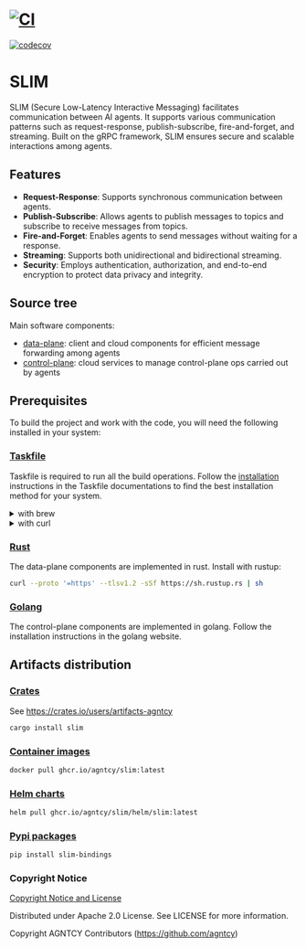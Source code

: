 # [![CI](https://github.com/agntcy/slim/actions/workflows/data-plane-coverage.yaml/badge.svg)](https://github.com/agntcy/slim/actions/workflows/data-plane-coverage.yaml)
[![codecov](https://codecov.io/gh/agntcy/slim/branch/main/graph/badge.svg)](https://codecov.io/gh/agntcy/slim)

# SLIM

SLIM (Secure Low-Latency Interactive Messaging) facilitates communication between AI agents.
It supports various communication patterns such as request-response,
publish-subscribe, fire-and-forget, and streaming. Built on the gRPC framework,
SLIM ensures secure and scalable interactions among agents.


## Features

- **Request-Response**: Supports synchronous communication between agents.
- **Publish-Subscribe**: Allows agents to publish messages to topics and subscribe to receive messages from topics.
- **Fire-and-Forget**: Enables agents to send messages without waiting for a response.
- **Streaming**: Supports both unidirectional and bidirectional streaming.
- **Security**: Employs authentication, authorization, and end-to-end encryption to protect data privacy and integrity.

## Source tree

Main software components:

- [data-plane](./data-plane): client and cloud components for efficient message
  forwarding among agents
- [control-plane](./control-plane): cloud services to manage control-plane ops
  carried out by agents

## Prerequisites

To build the project and work with the code, you will need the following
installed in your system:

### [Taskfile](https://taskfile.dev/)

Taskfile is required to run all the build operations. Follow the
[installation](https://taskfile.dev/installation/) instructions in the Taskfile
documentations to find the best installation method for your system.

<details>
  <summary>with brew</summary>

  ```bash
  brew install go-task
  ```
</details>
<details>
  <summary>with curl</summary>

  ```bash
  sh -c "$(curl --location https://taskfile.dev/install.sh)" -- -d -b ~/.local/bin
  ```
</details>


### [Rust](https://rustup.rs/)

The data-plane components are implemented in rust. Install with rustup:

```bash
curl --proto '=https' --tlsv1.2 -sSf https://sh.rustup.rs | sh
```

### [Golang](https://go.dev/doc/install)

The control-plane components are implemented in golang. Follow the installation
instructions in the golang website.

## Artifacts distribution

### [Crates](./data-plane)

See https://crates.io/users/artifacts-agntcy

```bash
cargo install slim
```

### [Container images](./data-plane/Dockerfile)

```bash
docker pull ghcr.io/agntcy/slim:latest
```

### [Helm charts](./deploy/charts/slim)

```bash
helm pull ghcr.io/agntcy/slim/helm/slim:latest
```

### [Pypi packages](./data-plane/python/bindings)

```bash
pip install slim-bindings
```

### Copyright Notice

[Copyright Notice and License](./LICENSE.md)

Distributed under Apache 2.0 License. See LICENSE for more information.

Copyright AGNTCY Contributors (https://github.com/agntcy)
